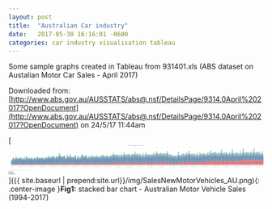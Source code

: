 ```yaml
---
layout: post
title:  "Australian Car industry"
date:   2017-05-30 16:16:01 -0600
categories: car industry visualisation tableau
---
```


Some sample graphs created in Tableau from 931401.xls (ABS dataset on Austalian Motor Car Sales - April 2017)

Downloaded from: [http://www.abs.gov.au/AUSSTATS/abs@.nsf/DetailsPage/9314.0April%202017?OpenDocument](http://www.abs.gov.au/AUSSTATS/abs@.nsf/DetailsPage/9314.0April%202017?OpenDocument)
on 24/5/17 11:44am

[![stacked bar chart](img/SalesNewMotorVehicles_AU_sml.png)]({{ site.baseurl | prepend:site.url}}/img/SalesNewMotorVehicles_AU.png){: .center-image }**Fig1:** stacked bar chart - Australian Motor Vehicle Sales (1994-2017)
